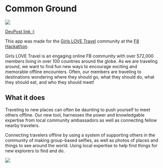 # Common Ground

![](https://raw.githubusercontent.com/dwyl/repo-badges/master/highresPNGs/build-passing.png)

[DevPost link :)](https://devpost.com/software/girls-love-travel)

This app was made for the [Girls LOVE Travel](https://girlslovetravel.org/) community at the [F8 Hackathon](https://f8hackathon.splashthat.com/). 

Girls LOVE Travel is an engaging online FB community with over 572,000 members living in over 100 countries around the globe. As we are traveling around, we want to find fun new ways to encourage exciting and memorable offline encounters. Often, our members are traveling to destinations wondering where they should go, what they should do, what they should eat, and who they should meet!  

## What it does

Traveling to new places can often be daunting to push yourself to meet others offline. Our new tool, harnesses the power and knowledgable expertise from local community ambassadors as well as connecting fellow nearby travelers.

Connecting travelers offline by using a system of supporting others in the community of making group-based selfies, as well as photos of places and things to see around the world. Using local expertise to help find things for new explorers to find and do. 

![](https://challengepost-s3-challengepost.netdna-ssl.com/photos/production/software_photos/000/642/048/datas/gallery.jpg)

